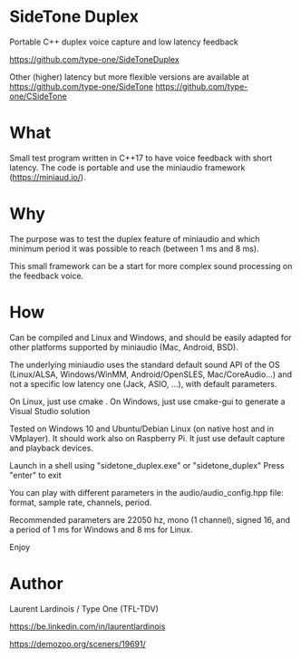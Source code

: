 # SideTone Duplex
Portable C++ duplex voice capture and low latency feedback

https://github.com/type-one/SideToneDuplex

Other (higher) latency but more flexible versions are available at 
https://github.com/type-one/SideTone
https://github.com/type-one/CSideTone

# What
Small test program written in C++17 to have voice feedback with short latency. 
The code is portable and use the miniaudio framework (https://miniaud.io/).

# Why
The purpose was to test the duplex feature of miniaudio and which minimum period
it was possible to reach (between 1 ms and 8 ms).

This small framework can be a start for more complex sound processing on the feedback voice.

# How
Can be compiled and Linux and Windows, and should be easily
adapted for other platforms supported by miniaudio (Mac, Android, BSD).

The underlying miniaudio uses the standard default sound API of the OS (Linux/ALSA, Windows/WinMM, 
Android/OpenSLES, Mac/CoreAudio...) and not a specific low latency one (Jack, ASIO, ...),
with default parameters.

On Linux, just use cmake .
On Windows, just use cmake-gui to generate a Visual Studio solution

Tested on Windows 10 and Ubuntu/Debian Linux (on native host and in VMplayer).
It should work also on Raspberry Pi.
It just use default capture and playback devices.

Launch in a shell using "sidetone_duplex.exe" or "sidetone_duplex"
Press "enter" to exit

You can play with different parameters in the audio/audio_config.hpp
file: format, sample rate, channels, period.

Recommended parameters are 22050 hz, mono (1 channel), signed 16, and a period of 1 ms for
Windows and 8 ms for Linux.

Enjoy

# Author
Laurent Lardinois / Type One (TFL-TDV)

https://be.linkedin.com/in/laurentlardinois

https://demozoo.org/sceners/19691/
